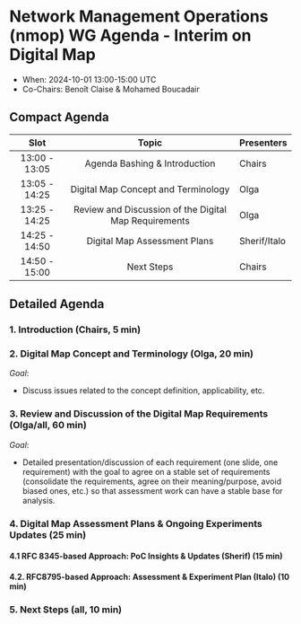 # Network Management Operations (nmop) WG Agenda - Interim on Digital Map 

* When: 2024-10-01 13:00-15:00 UTC
* Co-Chairs: Benoît Claise & Mohamed Boucadair

## Compact Agenda

| Slot          | Topic                                   | Presenters |
|:-------------:|:---------------------------------------:|:-----------|
| 13:00 - 13:05 | Agenda Bashing & Introduction           | Chairs     |
| 13:05 - 14:25 | Digital Map Concept and Terminology | Olga     |
| 13:25 - 14:25 | Review and Discussion of the Digital Map Requirements  | Olga     |
| 14:25 - 14:50 | Digital Map Assessment Plans | Sherif/Italo |
| 14:50 - 15:00 | Next Steps | Chairs     |

## Detailed Agenda

### 1. Introduction (Chairs, 5 min)

### 2. Digital Map Concept and Terminology (Olga, 20 min) 

_Goal_: 

* Discuss issues related to the concept definition, applicability, etc.

### 3. Review and Discussion of the Digital Map Requirements (Olga/all, 60 min) 

_Goal_:

* Detailed presentation/discussion of each requirement (one slide, one requirement) with the goal to agree on a stable set of requirements (consolidate the requirements, agree on their meaning/purpose, avoid biased ones, etc.) so that assessment work can have a stable base for analysis.
  
### 4. Digital Map Assessment Plans & Ongoing Experiments Updates (25 min) 

#### 4.1 RFC 8345-based Approach: PoC Insights & Updates (Sherif) (15 min)
#### 4.2. RFC8795-based Approach: Assessment & Experiment Plan (Italo) (10 min)

### 5. Next Steps (all, 10 min)


